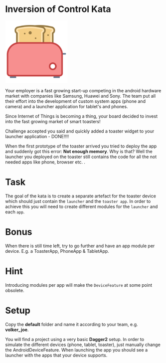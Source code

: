 # Inversion of Control Kata

<img src="default/app/src/main/res/drawable/ic_toaster.png" width="200">

Your employer is a fast growing start-up competing in the android hardware market with companies like Samsung, Huawei and Sony. The team put all their effort into the development of custom system apps (phone and camera) and a launcher application for tablet's and phones.

Since Internet of Things is becoming a thing, your board decided to invest into the fast growing market of smart toasters!

Challenge accepted you said and quickly added a toaster widget to your launcher application - DONE!!!!

When the first prototype of the toaster arrived you tried to deploy the app and suddenly got this error: **Not enough memory**. Why is that? Well the launcher you deployed on the toaster still contains the code for all the not needed apps like phone, browser etc. .

# Task

The goal of the kata is to create a separate artefact for the toaster device which should just
contain the `launcher` and the `toaster app`. In order to achieve this you will need to create different modules for the `launcher` and each `app`.

# Bonus

When there is still time left, try to go further and have an app module per device. E.g. a ToasterApp, PhoneApp & TabletApp.

# Hint
Introducing modules per app will make the `DeviceFeature` at some point obsolete.

# Setup
Copy the **default** folder and name it according to your team, e.g. **volker_joe**.

You will find a project using a very basic **Dagger2** setup. In order to simulate the different devices (phone, tablet, toaster), just manually change the AndroidDeviceFeature.
When launching the app you should see a launcher with the apps that your device supports.
